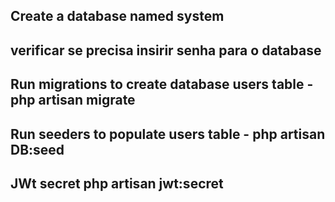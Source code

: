 ## Create a database named system

## verificar se precisa insirir senha para o database

## Run migrations to create database users table - php artisan migrate

## Run seeders to populate users table - php artisan DB:seed

## JWt secret php artisan jwt:secret